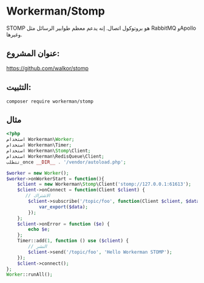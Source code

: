 # Workerman/Stomp

STOMP هو بروتوكول اتصال. إنه يدعم معظم طوابير الرسائل مثل RabbitMQ وApollo وغيرها.

## عنوان المشروع:
https://github.com/walkor/stomp

## التثبيت:
```composer require workerman/stomp```

## مثال
```php
<?php
استخدام Workerman\Worker;
استخدام Workerman\Timer;
استخدام Workerman\Stomp\Client;
استخدام Workerman\RedisQueue\Client;
تتطلب_once __DIR__ . '/vendor/autoload.php';

$worker = new Worker();
$worker->onWorkerStart = function(){
    $client = new Workerman\Stomp\Client('stomp://127.0.0.1:61613');
    $client->onConnect = function(Client $client) {
       // الاشتراك
        $client->subscribe('/topic/foo', function(Client $client, $data) {
            var_export($data);
        });
    };
    $client->onError = function ($e) {
        echo $e;
    };
    Timer::add(1, function () use ($client) {
        // النشر
        $client->send('/topic/foo', 'Hello Workerman STOMP');
    });
    $client->connect();
};
Worker::runAll();
```
